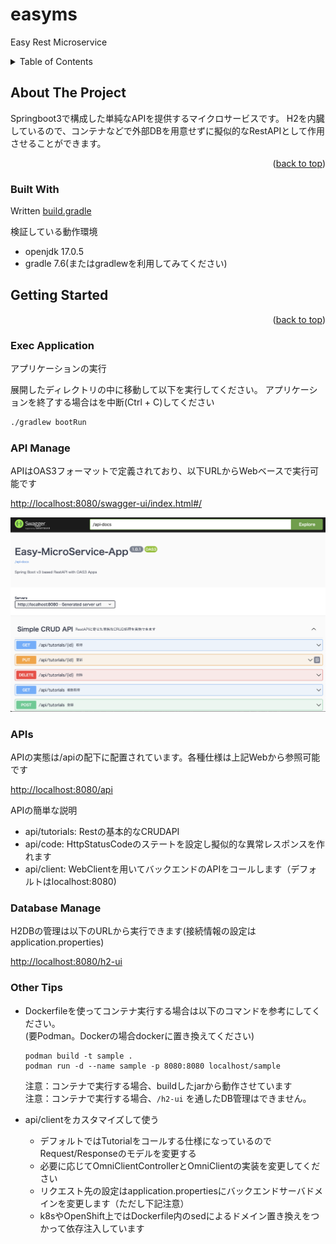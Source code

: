# easyms
Easy Rest Microservice

<a name="readme-top"></a>

<!-- TABLE OF CONTENTS -->
<details>
  <summary>Table of Contents</summary>
  <ol>
    <li>
      <a href="#about-the-project">About The Project</a>
      <ul>
        <li><a href="#built-with">Built With</a></li>
      </ul>
    </li>
    <li>
      <a href="#getting-started">Getting Started</a>
      <ul>
        <li><a href="#exec-application">Exec Application </a></li>
        <li><a href="#api-manage">API Manage</a></li>
        <li><a href="#apis">API Request</a></li>
        <li><a href="#other-tips">Other Tips</a></li>
      </ul>
    </li>
  </ol>
</details>

<!-- ABOUT THE PROJECT -->
## About The Project

Springboot3で構成した単純なAPIを提供するマイクロサービスです。
H2を内臓しているので、コンテナなどで外部DBを用意せずに擬似的なRestAPIとして作用させることができます。

<p align="right">(<a href="#readme-top">back to top</a>)</p>

### Built With

Written [build.gradle](./build.gradle)

検証している動作環境
* openjdk 17.0.5
* gradle 7.6(またはgradlewを利用してみてください)

<!-- GETTING STARTED -->
## Getting Started

<p align="right">(<a href="#readme-top">back to top</a>)</p>

### Exec Application 
アプリケーションの実行

展開したディレクトリの中に移動して以下を実行してください。
アプリケーションを終了する場合はを中断(Ctrl + C)してください

```sh
./gradlew bootRun
```
    
### API Manage
APIはOAS3フォーマットで定義されており、以下URLからWebベースで実行可能です

[http://localhost:8080/swagger-ui/index.html#/](http://localhost:8080/swagger-ui/index.html#/)

![Sample Image](image.png)

### APIs
APIの実態は/apiの配下に配置されています。各種仕様は上記Webから参照可能です

[http://localhost:8080/api](http://localhost:8080/api)

APIの簡単な説明

* api/tutorials: Restの基本的なCRUDAPI
* api/code: HttpStatusCodeのステートを設定し擬似的な異常レスポンスを作れます
* api/client: WebClientを用いてバックエンドのAPIをコールします（デフォルトはlocalhost:8080)

### Database Manage
H2DBの管理は以下のURLから実行できます(接続情報の設定はapplication.properties)

[http://localhost:8080/h2-ui](http://localhost:8080/h2-ui)

### Other Tips

* Dockerfileを使ってコンテナ実行する場合は以下のコマンドを参考にしてください。<br>
(要Podman。Dockerの場合dockerに置き換えてください)
  ```
  podman build -t sample . 
  podman run -d --name sample -p 8080:8080 localhost/sample
  ```
  注意：コンテナで実行する場合、buildしたjarから動作させています <br>
  注意：コンテナで実行する場合、`/h2-ui` を通したDB管理はできません。

* api/clientをカスタマイズして使う

  * デフォルトではTutorialをコールする仕様になっているのでRequest/Responseのモデルを変更する
  * 必要に応じてOmniClientControllerとOmniClientの実装を変更してください
  * リクエスト先の設定はapplication.propertiesにバックエンドサーバドメインを変更します（ただし下記注意）
  * k8sやOpenShift上ではDockerfile内のsedによるドメイン置き換えをつかって依存注入しています
